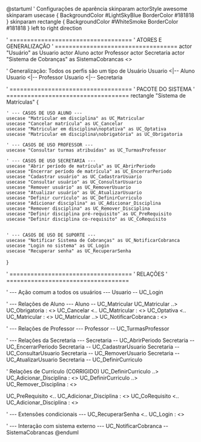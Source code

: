 @startuml
' Configurações de aparência
skinparam actorStyle awesome
skinparam usecase {
    BackgroundColor #LightSkyBlue
    BorderColor #181818
}
skinparam rectangle {
    BackgroundColor #WhiteSmoke
    BorderColor #181818
}
left to right direction

' ===================================
' ATORES E GENERALIZAÇÃO
' ===================================
actor "Usuário" as Usuario
actor Aluno
actor Professor
actor Secretaria
actor "Sistema de Cobranças" as SistemaCobrancas <<system>>

' Generalização: Todos os perfis são um tipo de Usuário
Usuario <|-- Aluno
Usuario <|-- Professor
Usuario <|-- Secretaria

' ===================================
' PACOTE DO SISTEMA
' ===================================
rectangle "Sistema de Matrículas" {

    ' --- CASOS DE USO ALUNO ---
    usecase "Matricular em disciplina" as UC_Matricular
    usecase "Cancelar matrícula" as UC_Cancelar
    usecase "Matricular em disciplina\noptativa" as UC_Optativa
    usecase "Matricular em disciplina\nobrigatória" as UC_Obrigatoria

    ' --- CASOS DE USO PROFESSOR ---
    usecase "Consultar turmas atribuídas" as UC_TurmasProfessor

    ' --- CASOS DE USO SECRETARIA ---
    usecase "Abrir período de matrícula" as UC_AbrirPeriodo
    usecase "Encerrar período de matrícula" as UC_EncerrarPeriodo
    usecase "Cadastrar usuário" as UC_CadastrarUsuario
    usecase "Consultar usuário" as UC_ConsultarUsuario
    usecase "Remover usuário" as UC_RemoverUsuario
    usecase "Atualizar usuário" as UC_AtualizarUsuario
    usecase "Definir currículo" as UC_DefinirCurriculo
    usecase "Adicionar disciplina" as UC_Adicionar_Disciplina
    usecase "Remover disciplina" as UC_Remover_Disciplina
    usecase "Definir disciplina pré-requisito" as UC_PreRequisito
    usecase "Definir disciplina co-requisito" as UC_CoRequisito


    ' --- CASOS DE USO DE SUPORTE ---
    usecase "Notificar Sistema de Cobranças" as UC_NotificarCobranca
    usecase "Login no sistema" as UC_Login
    usecase "Recuperar senha" as UC_RecuperarSenha
}

' ===================================
' RELAÇÕES
' ===================================

' --- Ação comum a todos os usuários ---
Usuario -- UC_Login

' --- Relações de Aluno ---
Aluno -- UC_Matricular
UC_Matricular ..> UC_Obrigatoria : <<include>>
UC_Cancelar <.. UC_Matricular : <<extend>>
UC_Optativa <.. UC_Matricular : <<extend>>
UC_Matricular ..> UC_NotificarCobranca : <<include>>


' --- Relações de Professor ---
Professor -- UC_TurmasProfessor

' --- Relações da Secretaria ---
Secretaria -- UC_AbrirPeriodo
Secretaria -- UC_EncerrarPeriodo
Secretaria -- UC_CadastrarUsuario
Secretaria -- UC_ConsultarUsuario
Secretaria -- UC_RemoverUsuario
Secretaria -- UC_AtualizarUsuario
Secretaria -- UC_DefinirCurriculo

' Relações de Currículo (CORRIGIDO)
UC_DefinirCurriculo ..> UC_Adicionar_Disciplina : <<include>>
UC_DefinirCurriculo ..> UC_Remover_Disciplina : <<include>>

UC_PreRequisito <.. UC_Adicionar_Disciplina : <<extend>>
UC_CoRequisito <.. UC_Adicionar_Disciplina : <<extend>>


' --- Extensões condicionais ---
UC_RecuperarSenha <.. UC_Login : <<extend>>

' --- Interação com sistema externo ---
UC_NotificarCobranca -- SistemaCobrancas
@enduml
